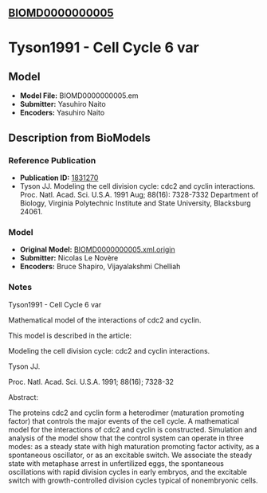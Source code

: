 [BIOMD0000000005](http://www.ebi.ac.uk/biomodels-main/BIOMD0000000005)
----------------------------------------------------------------------
Tyson1991 - Cell Cycle 6 var
======================================================================

Model
-----

* **Model File:** BIOMD0000000005.em
* **Submitter:** Yasuhiro Naito
* **Encoders:** Yasuhiro Naito

Description from BioModels
--------------------------

### Reference Publication

* **Publication ID:** [1831270](http://www.ncbi.nlm.nih.gov/pubmed/1831270)
* Tyson JJ. 
Modeling the cell division cycle: cdc2 and cyclin interactions. 
Proc. Natl. Acad. Sci. U.S.A. 1991 Aug; 88(16): 7328-7332 
Department of Biology, Virginia Polytechnic Institute and State University, Blacksburg 24061.  

### Model

* **Original Model:** [BIOMD0000000005.xml.origin](http://www.ebi.ac.uk/biomodels/models-main/publ/BIOMD0000000005/BIOMD0000000005.xml.origin)
* **Submitter:** Nicolas Le Novère
* **Encoders:** Bruce Shapiro, Vijayalakshmi Chelliah

### Notes

Tyson1991 - Cell Cycle 6 var

Mathematical model of the interactions of cdc2 and cyclin.

This model is described in the article:

Modeling the cell division cycle: cdc2 and cyclin interactions.

Tyson JJ.

Proc. Natl. Acad. Sci. U.S.A. 1991; 88(16); 7328-32

Abstract:

The proteins cdc2 and cyclin form a heterodimer (maturation promoting factor) that controls the major events of the cell cycle. A mathematical model for the interactions of cdc2 and cyclin is constructed. Simulation and analysis of the model show that the control system can operate in three modes: as a steady state with high maturation promoting factor activity, as a spontaneous oscillator, or as an excitable switch. We associate the steady state with metaphase arrest in unfertilized eggs, the spontaneous oscillations with rapid division cycles in early embryos, and the excitable switch with growth-controlled division cycles typical of nonembryonic cells.
